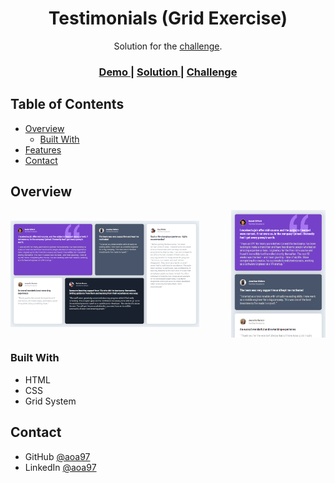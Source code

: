 <h1 align="center">Testimonials (Grid Exercise)</h1>

<div align="center">
   Solution for the <a href="https://www.frontendmentor.io/challenges/testimonials-grid-section-Nnw6J7Un7" target="_blank">challenge</a>.
</div>

<div align="center">
  <h3>
    <a href="https://aoa97.github.io/testimonials/">
      Demo
    </a>
    <span> | </span>
    <a href="https://www.frontendmentor.io/solutions/testimonials-grid-section-challenge-hub-gygU4SJXe">
      Solution
    </a>
    <span> | </span>
    <a href="https://www.frontendmentor.io/challenges/testimonials-grid-section-Nnw6J7Un7">
      Challenge
    </a>
  </h3>
</div>

<!-- TABLE OF CONTENTS -->

## Table of Contents

- [Overview](#overview)
  - [Built With](#built-with)
- [Features](#features)
- [Contact](#contact)

<!-- OVERVIEW -->

## Overview

<div style="display: flex; justify-content: space-between; column-gap: 10px; margin-bottom: 10px; align-items: center; width: 100%">
  <img width="" src="./screen1.png" alt="screenshot" style="width: 60%; height: auto">
  <img src="./screen2.png" alt="screenshot" style="width: 30%; height: auto">
</div>

### Built With

<!-- This section should list any major frameworks that you built your project using. Here are a few examples.-->

- HTML
- CSS
- Grid System

## Contact

- GitHub [@aoa97](https://github.com/aoa97)
- LinkedIn [@aoa97](https://www.linkedin.com/in/aoa97/)

